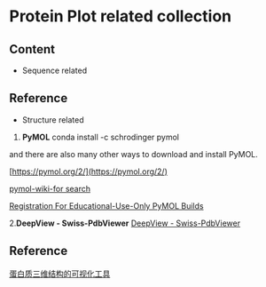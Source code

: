 # Protein Plot related collection
## Content
- Sequence related

## Reference

- Structure related
1. **PyMOL**
conda install -c schrodinger pymol

and there are also many other ways to download and install PyMOL.

[https://pymol.org/2/](https://pymol.org/2/)

[pymol-wiki-for search](https://pymolwiki.org/index.php/Main_Page)

[Registration For Educational-Use-Only PyMOL Builds](https://pymol.org/edu/?q=educational)

2.**DeepView - Swiss-PdbViewer**
[DeepView - Swiss-PdbViewer](https://spdbv.vital-it.ch/)

## Reference
[蛋白质三维结构的可视化工具](http://www.docin.com/p-51725205.html)

